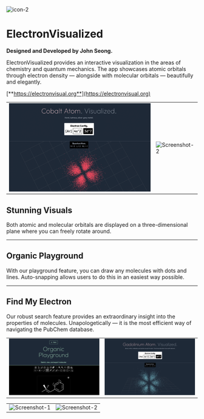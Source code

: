 <img width="200" alt="icon-2" src="./electron/assets/Icon1024.png">

# ElectronVisualized

**Designed and Developed by John Seong.**

ElectronVisualized provides an interactive visualization in the areas of chemistry and quantum mechanics. 
The app showcases atomic orbitals through electron density — alongside with molecular orbitals — beautifully and elegantly.

[**https://electronvisual.org**](https://electronvisual.org)

<table><tr>

<td valign="center"><img width="500" alt="Screenshot-1" src="docs/screenshot1.png" /></td>

<td valign="center"><img width="500" alt="Screenshot-2" src="docs/screenshot2.png" /></td>

</tr></table>

## Stunning Visuals
Both atomic and molecular orbitals are displayed on a three-dimensional plane where you can freely rotate around.

---

## Organic Playground
With our playground feature, you can draw any molecules with dots and lines.
Auto-snapping allows users to do this in an easiest way possible.

---

## Find My Electron
Our robust search feature provides an extraordinary insight into the properties of molecules.
Unapologetically — it is the most efficient way of navigating the PubChem database.

<table><tr>

<td valign="center"><img width="500" alt="Screenshot-1" src="docs/screenshot3.png" /></td>

<td valign="center"><img width="500" alt="Screenshot-2" src="docs/screenshot5.png" /></td>

</tr></table>

<table><tr>

<td valign="center"><img width="500" alt="Screenshot-1" src="https://user-images.githubusercontent.com/35755386/166985579-96c2d483-e74c-4802-ac92-762b2ccc8bc9.jpg" /></td>

<td valign="center"><img width="500" alt="Screenshot-2" src="https://user-images.githubusercontent.com/35755386/172083147-e11ab873-f156-4dda-8d26-71652a1de0c8.png" /></td>

</tr></table>
